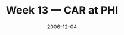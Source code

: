 ---
layout: game
title: Week 13 — CAR at PHI
season: 2006
game_id: 2006_13_CAR_PHI
week: 13
date: 2006-12-04
home_team: PHI
away_team: CAR
final_home: 
final_away: 
pbp_url: /assets/data/pbp/2006/2006_13_CAR_PHI.csv.gz
---